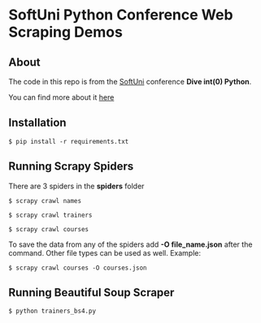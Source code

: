 # SoftUni Python Conference Web Scraping Demos

## About

The code in this repo is from the [SoftUni](https://softuni.bg) conference **Dive int(0) Python**.

You can find more about it [here](https://softuni.bg/trainings/3866/dive-into-python)

## Installation

    $ pip install -r requirements.txt
    
## Running Scrapy Spiders

There are 3 spiders in the **spiders** folder

    $ scrapy crawl names
    
    $ scrapy crawl trainers
    
    $ scrapy crawl courses
    
To save the data from any of the spiders add **-O file_name.json** after the command.
Other file types can be used as well.
Example:

    $ scrapy crawl courses -O courses.json
    
## Running Beautiful Soup Scraper

    $ python trainers_bs4.py
